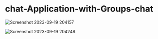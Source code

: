 # chat-Application-with-Groups-chat
![Screenshot 2023-09-19 204157](https://github.com/Shuvo018/chat-Application/assets/80082187/dc5a8503-64ae-464b-acf9-0eea1d9df341)

![Screenshot 2023-09-19 204248](https://github.com/Shuvo018/chat-Application/assets/80082187/26e7b320-cfbc-43d7-bcf8-94be2505a024)
